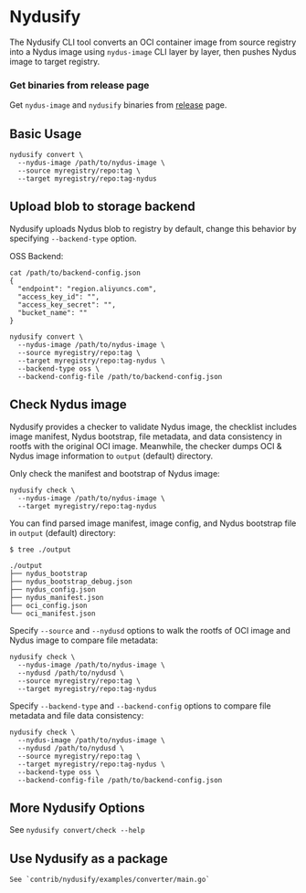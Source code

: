 # Nydusify

The Nydusify CLI tool converts an OCI container image from source registry into a Nydus image using `nydus-image` CLI layer by layer, then pushes Nydus image to target registry.

### Get binaries from release page

Get `nydus-image` and `nydusify` binaries from [release](https://github.com/dragonflyoss/image-service/releases/latest) page.

## Basic Usage

```
nydusify convert \
  --nydus-image /path/to/nydus-image \
  --source myregistry/repo:tag \
  --target myregistry/repo:tag-nydus
```

## Upload blob to storage backend

Nydusify uploads Nydus blob to registry by default, change this behavior by specifying `--backend-type` option.

OSS Backend:

``` shell
cat /path/to/backend-config.json
{
  "endpoint": "region.aliyuncs.com",
  "access_key_id": "",
  "access_key_secret": "",
  "bucket_name": ""
}
```

``` shell
nydusify convert \
  --nydus-image /path/to/nydus-image \
  --source myregistry/repo:tag \
  --target myregistry/repo:tag-nydus \
  --backend-type oss \
  --backend-config-file /path/to/backend-config.json
```

## Check Nydus image

Nydusify provides a checker to validate Nydus image, the checklist includes image manifest, Nydus bootstrap, file metadata, and data consistency in rootfs with the original OCI image. Meanwhile, the checker dumps OCI & Nydus image information to `output` (default) directory.

Only check the manifest and bootstrap of Nydus image:

``` shell
nydusify check \
  --nydus-image /path/to/nydus-image \
  --target myregistry/repo:tag-nydus
```

You can find parsed image manifest, image config, and Nydus bootstrap file in `output` (default) directory:

``` shell
$ tree ./output

./output
├── nydus_bootstrap
├── nydus_bootstrap_debug.json
├── nydus_config.json
├── nydus_manifest.json
├── oci_config.json
└── oci_manifest.json
```

Specify `--source` and `--nydusd` options to walk the rootfs of OCI image and Nydus image to compare file metadata:

``` shell
nydusify check \
  --nydus-image /path/to/nydus-image \
  --nydusd /path/to/nydusd \
  --source myregistry/repo:tag \
  --target myregistry/repo:tag-nydus
```

Specify `--backend-type` and `--backend-config` options to compare file metadata and file data consistency:

``` shell
nydusify check \
  --nydus-image /path/to/nydus-image \
  --nydusd /path/to/nydusd \
  --source myregistry/repo:tag \
  --target myregistry/repo:tag-nydus \
  --backend-type oss \
  --backend-config-file /path/to/backend-config.json
```

## More Nydusify Options

See `nydusify convert/check --help`

## Use Nydusify as a package

``` golang
See `contrib/nydusify/examples/converter/main.go`
```
